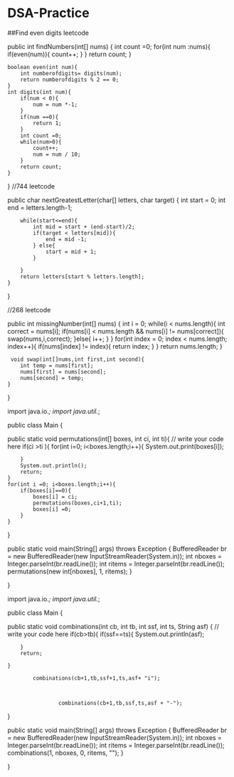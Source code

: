 # DSA-Practice

##Find even digits leetcode

public int findNumbers(int[] nums) {
        int count =0;
        for(int num :nums){
            if(even(num)){
                count++;
            }
        }
        return count;
    }
    
    boolean even(int num){
        int numberofdigits= digits(num);
        return numberofdigits % 2 == 0;
    }
    int digits(int num){
        if(num < 0){
            num = num *-1;
        }
        if(num ==0){
            return 1;
        }
        int count =0;
        while(num>0){
            count++;
            num = num / 10;
        }
        return count;
    }
}
//744 leetcode


 public char nextGreatestLetter(char[] letters, char target) {
        int start = 0;
        int end = letters.length-1;
        
        while(start<=end){
            int mid = start + (end-start)/2;
            if(target < letters[mid]){
                end = mid -1;
            } else{
                start = mid + 1;
            }           
            
        }
        return letters[start % letters.length];
    }
}

//268 leetcode 


public int missingNumber(int[] nums) {
        int i = 0;
        while(i < nums.length){
            int correct = nums[i];
            if(nums[i] < nums.length && nums[i] != nums[correct]){
                swap(nums,i,correct);
            }else{
                i++;
            }
        }
        for(int index = 0; index < nums.length; index++){
            if(nums[index] != index){
                return index;
            }
        }
        return nums.length;
    }
    
     void swap(int[]nums,int first,int second){
        int temp = nums[first];
        nums[first] = nums[second];
        nums[second] = temp;
    }
}

import java.io.*;
import java.util.*;

public class Main {

  public static void permutations(int[] boxes, int ci, int ti){
    // write your code here
    if(ci >ti ){
        for(int i=0; i<boxes.length;i++){
            System.out.print(boxes[i]);
            
        }
        System.out.println();
        return;
    }
    for(int i =0; i<boxes.length;i++){
        if(boxes[i]==0){
            boxes[i] = ci;
            permutations(boxes,ci+1,ti);
            boxes[i] =0;
        }
    }
  }

  public static void main(String[] args) throws Exception {
    BufferedReader br = new BufferedReader(new InputStreamReader(System.in));
    int nboxes = Integer.parseInt(br.readLine());
    int ritems = Integer.parseInt(br.readLine());
    permutations(new int[nboxes], 1, ritems);
  }

}

import java.io.*;
import java.util.*;

public class Main {

  public static void combinations(int cb, int tb, int ssf, int ts, String asf)
  {
    // write your code here
    if(cb>tb){
        if(ssf==ts){
            System.out.println(asf);
            
        }
        return;
        
    }
    
            combinations(cb+1,tb,ssf+1,ts,asf+ "i");
            
            
        
                    combinations(cb+1,tb,ssf,ts,asf + "-");

        

}
  

  public static void main(String[] args) throws Exception {
    BufferedReader br = new BufferedReader(new InputStreamReader(System.in));
    int nboxes = Integer.parseInt(br.readLine());
    int ritems = Integer.parseInt(br.readLine());
    combinations(1, nboxes, 0, ritems, "");
  }

}

